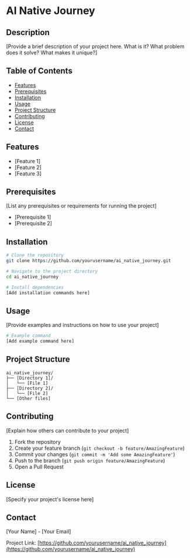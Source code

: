 # AI Native Journey

## Description

[Provide a brief description of your project here. What is it? What problem does it solve? What makes it unique?]

## Table of Contents

- [Features](#features)
- [Prerequisites](#prerequisites)
- [Installation](#installation)
- [Usage](#usage)
- [Project Structure](#project-structure)
- [Contributing](#contributing)
- [License](#license)
- [Contact](#contact)

## Features

- [Feature 1]
- [Feature 2]
- [Feature 3]

## Prerequisites

[List any prerequisites or requirements for running the project]

- [Prerequisite 1]
- [Prerequisite 2]

## Installation

```bash
# Clone the repository
git clone https://github.com/yourusername/ai_native_journey.git

# Navigate to the project directory
cd ai_native_journey

# Install dependencies
[Add installation commands here]
```

## Usage

[Provide examples and instructions on how to use your project]

```bash
# Example command
[Add example command here]
```

## Project Structure

```
ai_native_journey/
├── [Directory 1]/
│   └── [File 1]
├── [Directory 2]/
│   └── [File 2]
└── [Other files]
```

## Contributing

[Explain how others can contribute to your project]

1. Fork the repository
2. Create your feature branch (`git checkout -b feature/AmazingFeature`)
3. Commit your changes (`git commit -m 'Add some AmazingFeature'`)
4. Push to the branch (`git push origin feature/AmazingFeature`)
5. Open a Pull Request

## License

[Specify your project's license here]

## Contact

[Your Name] - [Your Email]

Project Link: [https://github.com/yourusername/ai_native_journey](https://github.com/yourusername/ai_native_journey)
